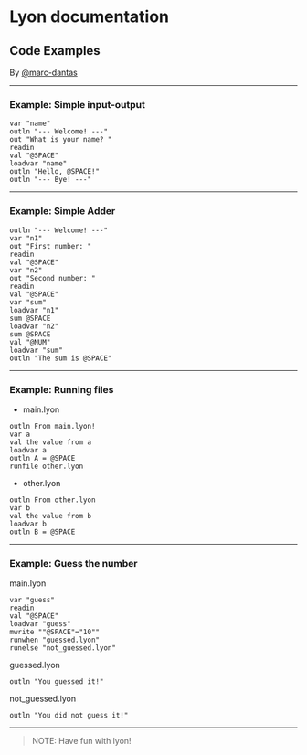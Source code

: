# Lyon documentation
## Code Examples
By [@marc-dantas](https://github.com/marc-dantas)

<hr>

<h3 id="out">Example: Simple input-output</h3> 

```
var "name"
outln "--- Welcome! ---"
out "What is your name? "
readin
val "@SPACE"
loadvar "name"
outln "Hello, @SPACE!"
outln "--- Bye! ---"
```
</code></pre>

<hr>

### Example: Simple Adder

```
outln "--- Welcome! ---"
var "n1"
out "First number: "
readin 
val "@SPACE"
var "n2"
out "Second number: "
readin
val "@SPACE"
var "sum"
loadvar "n1"
sum @SPACE
loadvar "n2"
sum @SPACE
val "@NUM"
loadvar "sum"
outln "The sum is @SPACE"
```

<hr>

### Example: Running files

- main.lyon
```
outln From main.lyon!
var a
val the value from a
loadvar a
outln A = @SPACE
runfile other.lyon
```

- other.lyon
```
outln From other.lyon
var b
val the value from b
loadvar b
outln B = @SPACE
```

<hr>

### Example: Guess the number

main.lyon
```
var "guess"
readin
val "@SPACE"
loadvar "guess"
mwrite ""@SPACE"="10""
runwhen "guessed.lyon"
runelse "not_guessed.lyon"
```

guessed.lyon
```
outln "You guessed it!"
```

not_guessed.lyon
```
outln "You did not guess it!"
```

<hr>

> NOTE: Have fun with lyon!
